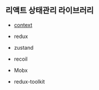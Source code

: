 ## 리액트 상태관리 라이브러리

- [context](https://github.com/boyon99/state-management-library/tree/context)
- redux
- zustand
- recoil
- Mobx

- redux-toolkit
